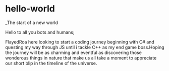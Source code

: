 # hello-world
_The start of a new world

Hello to all you bots and humans;

FlayedRoa here looking to start a coding journey beginning with C# and questing my way through JS until i tackle C++ as my end game boss.Hoping the journey will be as charming and eventful as discovering those wonderous things in nature that make us all take a moment to appreciate our short blip in the timeline of the universe.
